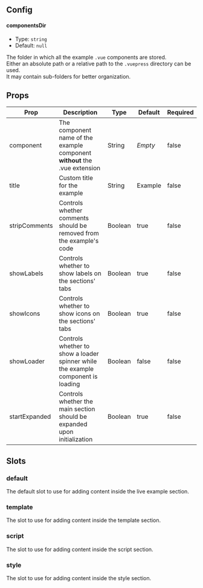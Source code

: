 ## Config

#### componentsDir

- Type: `string`
- Default: `null`

The folder in which all the example `.vue` components are stored.  
Either an absolute path or a relative path to the `.vuepress` directory can be used.  
It may contain sub-folders for better organization.

## Props

<table class="table table-bordered">
  <thead>
    <tr>
      <th>Prop</th>
      <th>Description</th>
      <th>Type</th>
      <th>Default</th>
      <th>Required</th>
    </tr>
  </thead>
  <tbody>
    <tr>
      <td>component</td>
      <td>The component name of the example component <strong>without</strong> the .vue extension</td>
      <td>String</td>
      <td><em>Empty</em></td>
      <td>false</td>
    </tr>
    <tr>
      <td>title</td>
      <td>Custom title for the example</td>
      <td>String</td>
      <td>Example</td>
      <td>false</td>
    </tr>
    <tr>
      <td>stripComments</td>
      <td>Controls whether comments should be removed from the example's code</td>
      <td>Boolean</td>
      <td>true</td>
      <td>false</td>
    </tr>
    <tr>
      <td>showLabels</td>
      <td>Controls whether to show labels on the sections' tabs</td>
      <td>Boolean</td>
      <td>true</td>
      <td>false</td>
    </tr>
    <tr>
      <td>showIcons</td>
      <td>Controls whether to show icons on the sections' tabs</td>
      <td>Boolean</td>
      <td>true</td>
      <td>false</td>
    </tr>
    <tr>
      <td>showLoader</td>
      <td>Controls whether to show a loader spinner while the example component is loading</td>
      <td>Boolean</td>
      <td>false</td>
      <td>false</td>
    </tr>
    <tr>
      <td>startExpanded</td>
      <td>Controls whether the main section should be expanded upon initialization</td>
      <td>Boolean</td>
      <td>true</td>
      <td>false</td>
    </tr>          
  </tbody>
</table>

## Slots

### default

The default slot to use for adding content inside the live example section.

### template

The slot to use for adding content inside the template section.

### script

The slot to use for adding content inside the script section.

### style

The slot to use for adding content inside the style section.
